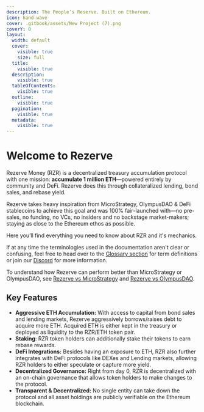 ```yaml
---
description: The People’s Reserve. Built on Ethereum.
icon: hand-wave
cover: .gitbook/assets/New Project (7).png
coverY: 0
layout:
  width: default
  cover:
    visible: true
    size: full
  title:
    visible: true
  description:
    visible: true
  tableOfContents:
    visible: true
  outline:
    visible: true
  pagination:
    visible: true
  metadata:
    visible: true
---
```


# Welcome to Rezerve

Rezerve Money (RZR) is a decentralized treasury accumulation protocol with one mission: **accumulate 1 million ETH**—powered entirely by community and DeFi. Rezerve does this through collateralized lending, bond sales, and rebase yield.&#x20;

Rezerve takes heavy inspiration from MicroStrategy, OlympusDAO & DeFi stablecoins to achieve this goal and was 100% fair-launched with—no pre-sales, no funding, no VCs, no insiders and no backstage market-makers; staying as close to the Ethereum ethos as possible.

Here you’ll find everything you need to know about RZR and it's mechanics.

If at any time the terminologies used in the documentation aren't clear or confusing, feel free to head over to the [Glossary section](other/glossary.md) for term definitions or join our [Discord](http://discord.rezerve.money/) for more information.

To understand how Rezerve can perform better than MicroStrategy or OlympusDAO, see [Rezerve vs MicroStrategy](competitor-analysis/rezerve-vs-microstrategy.md) and [Rezerve vs OlympusDAO](competitor-analysis/rzr-vs-ohm.md).&#x20;

## Key Features

* **Aggressive ETH Accumulation:** With access to capital from bond sales and lending markets, Rezerve aggressively borrows/raises debt to acquire more ETH. Acquired ETH is either kept in the treasury or deployed as liquidity to the RZR/ETH token pair.&#x20;
* **Staking**: RZR token holders can additionally stake their tokens to earn rebase rewards.
* **DeFi Integrations:** Besides having an exposure to ETH, RZR also further integrates with DeFi protocols like DEXes and Lending markets, allowing RZR holders to either speculate or capture more yield.
* **Decentralized Governance:** Right from day 0, RZR is decentralized with an on-chain governance that allows token holders to make changes to the protocol.
* **Transparent & Decentralized:** No single entity can take down the protocol and all asset holdings are publicly verifiable on the Ethereum blockchain.
